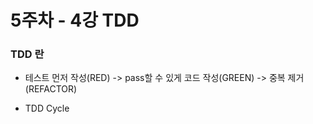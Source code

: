 # 5주차 - 4강 TDD

### TDD 란
* 테스트 먼저 작성(RED) -> pass할 수 있게 코드 작성(GREEN) -> 중복 제거(REFACTOR)
- TDD Cycle

